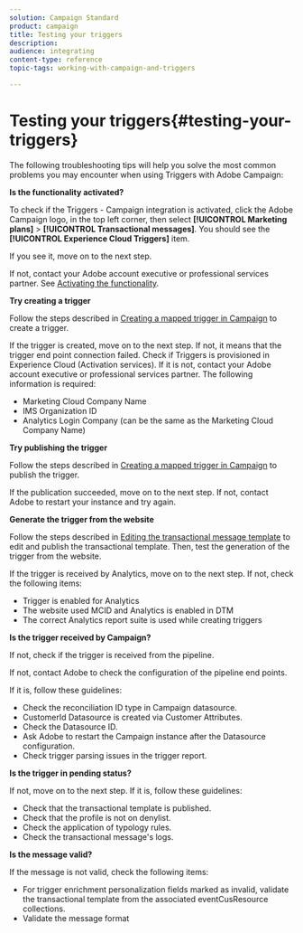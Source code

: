 ```yaml
---
solution: Campaign Standard
product: campaign
title: Testing your triggers
description: 
audience: integrating
content-type: reference
topic-tags: working-with-campaign-and-triggers

---
```


# Testing your triggers{#testing-your-triggers}

The following troubleshooting tips will help you solve the most common problems you may encounter when using Triggers with Adobe Campaign:

**Is the functionality activated?**

To check if the Triggers - Campaign integration is activated, click the Adobe Campaign logo, in the top left corner, then select **[!UICONTROL Marketing plans]** > **[!UICONTROL Transactional messages]**. You should see the **[!UICONTROL Experience Cloud Triggers]** item.

If you see it, move on to the next step.

If not, contact your Adobe account executive or professional services partner. See [Activating the functionality](../../integrating/using/configuring-triggers-in-experience-cloud.md#activating-the-functionality).

**Try creating a trigger**

Follow the steps described in [Creating a mapped trigger in Campaign](../../integrating/using/using-triggers-in-campaign.md#creating-a-mapped-trigger-in-campaign) to create a trigger.

If the trigger is created, move on to the next step. If not, it means that the trigger end point connection failed. Check if Triggers is provisioned in Experience Cloud (Activation services). If it is not, contact your Adobe account executive or professional services partner. The following information is required:

* Marketing Cloud Company Name
* IMS Organization ID
* Analytics Login Company (can be the same as the Marketing Cloud Company Name)

**Try publishing the trigger**

Follow the steps described in [Creating a mapped trigger in Campaign](../../integrating/using/using-triggers-in-campaign.md#creating-a-mapped-trigger-in-campaign) to publish the trigger.

If the publication succeeded, move on to the next step. If not, contact Adobe to restart your instance and try again.

**Generate the trigger from the website**

Follow the steps described in [Editing the transactional message template](../../integrating/using/using-triggers-in-campaign.md#editing-the-transactional-message-template) to edit and publish the transactional template. Then, test the generation of the trigger from the website.

If the trigger is received by Analytics, move on to the next step. If not, check the following items:

* Trigger is enabled for Analytics
* The website used MCID and Analytics is enabled in DTM
* The correct Analytics report suite is used while creating triggers

**Is the trigger received by Campaign?**

If not, check if the trigger is received from the pipeline.

If not, contact Adobe to check the configuration of the pipeline end points.

If it is, follow these guidelines:

* Check the reconciliation ID type in Campaign datasource.
* CustomerId Datasource is created via Customer Attributes.
* Check the Datasource ID.
* Ask Adobe to restart the Campaign instance after the Datasource configuration. 
* Check trigger parsing issues in the trigger report.

**Is the trigger in pending status?**

If not, move on to the next step. If it is, follow these guidelines:

* Check that the transactional template is published.
* Check that the profile is not on denylist.
* Check the application of typology rules.
* Check the transactional message's logs.

**Is the message valid?**

If the message is not valid, check the following items:

* For trigger enrichment personalization fields marked as invalid, validate the transactional template from the associated eventCusResource collections.
* Validate the message format

